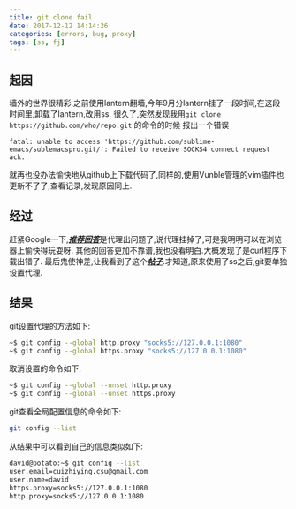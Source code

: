 ```yaml
---
title: git clone fail
date: 2017-12-12 14:14:26
categories: [errors, bug, proxy]
tags: [ss, fj]
---
```


## 起因
墙外的世界很精彩,之前使用lantern翻墙,今年9月分lantern挂了一段时间,在这段时间里,卸载了lantern,改用ss.
很久了,突然发现我用`git clone https://github.com/who/repo.git` 的命令的时候 报出一个错误
```
fatal: unable to access 'https://github.com/sublime-emacs/sublemacspro.git/': Failed to receive SOCKS4 connect request ack.
```

就再也没办法愉快地从github上下载代码了,同样的,使用Vunble管理的vim插件也更新不了了,查看记录,发现原因同上.

## 经过
赶紧Google一下,[_**推荐回答**_](https://segmentfault.com/q/1010000003536027/a-1020000003569552)是代理出问题了,说代理挂掉了,可是我明明可以在浏览器上愉快得玩耍呀.
其他的回答更加不靠谱,我也没看明白.大概发现了是curl程序下载出错了.
最后鬼使神差,让我看到了这个[_**帖子**_](https://gist.github.com/laispace/666dd7b27e9116faece6).才知道,原来使用了ss之后,git要单独设置代理.

## 结果
git设置代理的方法如下:
``` bash
~$ git config --global http.proxy "socks5://127.0.0.1:1080"
~$ git config --global https.proxy "socks5://127.0.0.1:1080"
```
取消设置的命令如下:
``` bash
~$ git config --global --unset http.proxy
~$ git config --global --unset https.proxy
```
git查看全局配置信息的命令如下:
``` bash
git config --list
```
从结果中可以看到自己的信息类似如下:
``` bash
david@potato:~$ git config --list
user.email=cuizhiying.csu@gmail.com
user.name=david
https.proxy=socks5://127.0.0.1:1080
http.proxy=socks5://127.0.0.1:1080
```
